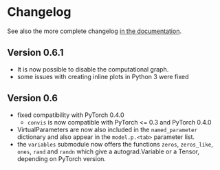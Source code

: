 Changelog
==========

See also the more complete changelog [in the documentation](https://jahuth.github.io/convis/changelog.html).

Version 0.6.1
---------------

 - It is now possible to disable the computational graph.
 - some issues with creating inline plots in Python 3 were fixed

Version 0.6
-----------

 - fixed compatibility with PyTorch 0.4.0
    + `convis` is now compatible with PyTorch <= 0.3 and PyTorch 0.4.0
 - VirtualParameters are now also included in the `named_parameter` dictionary and also appear in the `model.p.<tab>` parameter list.
 - the `variables` submodule now offers the functions `zeros`, `zeros_like`, `ones`, `rand` and `randn` which give a autograd.Variable or a Tensor, depending on PyTorch version.